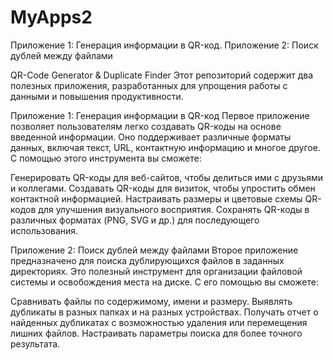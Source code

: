 # MyApps2
Приложение 1: Генерация информации в QR-код. Приложение 2: Поиск дублей между файлами

QR-Code Generator & Duplicate Finder
Этот репозиторий содержит два полезных приложения, разработанных для упрощения работы с данными и повышения продуктивности.

Приложение 1: Генерация информации в QR-код
Первое приложение позволяет пользователям легко создавать QR-коды на основе введенной информации. Оно поддерживает различные форматы данных, включая текст, URL, контактную информацию и многое другое. С помощью этого инструмента вы сможете:

Генерировать QR-коды для веб-сайтов, чтобы делиться ими с друзьями и коллегами.
Создавать QR-коды для визиток, чтобы упростить обмен контактной информацией.
Настраивать размеры и цветовые схемы QR-кодов для улучшения визуального восприятия.
Сохранять QR-коды в различных форматах (PNG, SVG и др.) для последующего использования.

Приложение 2: Поиск дублей между файлами
Второе приложение предназначено для поиска дублирующихся файлов в заданных директориях. Это полезный инструмент для организации файловой системы и освобождения места на диске. С его помощью вы сможете:

Сравнивать файлы по содержимому, имени и размеру.
Выявлять дубликаты в разных папках и на разных устройствах.
Получать отчет о найденных дубликатах с возможностью удаления или перемещения лишних файлов.
Настраивать параметры поиска для более точного результата.
